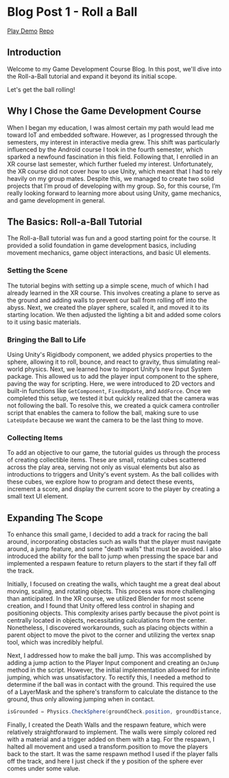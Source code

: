 # Blog Post 1 - Roll a Ball 
[Play Demo](https://christopher-gadgaard.github.io/GMD_Roll-a-Ball/)
[Repo](https://github.com/Christopher-Gadgaard/GMD_Roll-a-Ball)

## Introduction
Welcome to my Game Development Course Blog. In this post, we'll dive into the Roll-a-Ball tutorial and expand it beyond its initial scope.

Let's get the ball rolling!

## Why I Chose the Game Development Course
When I began my education, I was almost certain my path would lead me toward IoT and embedded software. However, as I progressed through the semesters, my interest in interactive media grew. This shift was particularly influenced by the Android course I took in the fourth semester, which sparked a newfound fascination in this field. Following that, I enrolled in an XR course last semester, which further fueled my interest. Unfortunately, the XR course did not cover how to use Unity, which meant that I had to rely heavily on my group mates. Despite this, we managed to create two solid projects that I’m proud of developing with my group. So, for this course, I’m really looking forward to learning more about using Unity, game mechanics, and game development in general.

## The Basics: Roll-a-Ball Tutorial
The Roll-a-Ball tutorial was fun and a good starting point for the course. It provided a solid foundation in game development basics, including movement mechanics, game object interactions, and basic UI elements.

### Setting the Scene
The tutorial begins with setting up a simple scene, much of which I had already learned in the XR course. This involves creating a plane to serve as the ground and adding walls to prevent our ball from rolling off into the abyss. Next, we created the player sphere, scaled it, and moved it to its starting location. We then adjusted the lighting a bit and added some colors to it using basic materials.

### Bringing the Ball to Life
Using Unity's Rigidbody component, we added physics properties to the sphere, allowing it to roll, bounce, and react to gravity, thus simulating real-world physics. Next, we learned how to import Unity’s new Input System package. This allowed us to add the player input component to the sphere, paving the way for scripting. Here, we were introduced to 2D vectors and built-in functions like `GetComponent`, `FixedUpdate`, and `AddForce`. Once we completed this setup, we tested it but quickly realized that the camera was not following the ball. To resolve this, we created a quick camera controller script that enables the camera to follow the ball, making sure to use `LateUpdate` because we want the camera to be the last thing to move.

### Collecting Items
To add an objective to our game, the tutorial guides us through the process of creating collectible items. These are small, rotating cubes scattered across the play area, serving not only as visual elements but also as introductions to triggers and Unity's event system. As the ball collides with these cubes, we explore how to program and detect these events, increment a score, and display the current score to the player by creating a small text UI element.


## Expanding The Scope
To enhance this small game, I decided to add a track for racing the ball around, incorporating obstacles such as walls that the player must navigate around, a jump feature, and some "death walls" that must be avoided. I also introduced the ability for the ball to jump when pressing the space bar and implemented a respawn feature to return players to the start if they fall off the track.

Initially, I focused on creating the walls, which taught me a great deal about moving, scaling, and rotating objects. This process was more challenging than anticipated. In the XR course, we utilized Blender for most scene creation, and I found that Unity offered less control in shaping and positioning objects. This complexity arises partly because the pivot point is centrally located in objects, necessitating calculations from the center. Nonetheless, I discovered workarounds, such as placing objects within a parent object to move the pivot to the corner and utilizing the vertex snap tool, which was incredibly helpful.

Next, I addressed how to make the ball jump. This was accomplished by adding a jump action to the Player Input component and creating an `OnJump` method in the script. However, the initial implementation allowed for infinite jumping, which was unsatisfactory. To rectify this, I needed a method to determine if the ball was in contact with the ground. This required the use of a LayerMask and the sphere's transform to calculate the distance to the ground, thus only allowing jumping when in contact.

```csharp
isGrounded = Physics.CheckSphere(groundCheck.position, groundDistance, groundMask);
```

Finally, I created the Death Walls and the respawn feature, which were relatively straightforward to implement. The walls were simply colored red with a material and a trigger added on them with a tag. For the respawn, I halted all movement and used a transform.position to move the players back to the start. It was the same respawn method I used if the player falls off the track, and here I just check if the y position of the sphere ever comes under some value.
